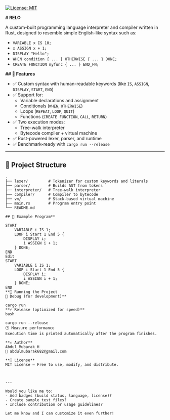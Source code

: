 [![License: MIT](https://img.shields.io/badge/License-MIT-yellow.svg)](LICENSE)

**# RELO**

A custom-built programming language interpreter and compiler written in Rust, designed to resemble simple English-like syntax such as:

- `VARIABLE x IS 10;`
- `x ASSIGN x + 1;`
- `DISPLAY "Hello";`
- `WHEN condition { ... } OTHERWISE { ... } DONE;`
- `CREATE FUNCTION myfunc { ... } END_FN;`

**## 🚀 Features**

- ✅ Custom syntax with human-readable keywords (like `IS`, `ASSIGN`, `DISPLAY`, `START`, `END`)
- ✅ Support for:
  - Variable declarations and assignment
  - Conditionals (`WHEN`, `OTHERWISE`)
  - Loops (`REPEAT`, `LOOP`, `QUIT`)
  - Functions (`CREATE FUNCTION`, `CALL`, `RETURN`)
- ✅ Two execution modes:
  - Tree-walk interpreter
  - Bytecode compiler + virtual machine
- ✅ Rust-powered lexer, parser, and runtime
- ✅ Benchmark-ready with `cargo run --release`

---

## 📂 Project Structure

```text
.
├── lexer/         # Tokenizer for custom keywords and literals
├── parser/        # Builds AST from tokens
├── interpreter/   # Tree-walk interpreter
├── compiler/      # Compiler to bytecode
├── vm/            # Stack-based virtual machine
├── main.rs        # Program entry point
└── README.md

## 🧪 Example Program**

START
    VARIABLE i IS 1;
    LOOP i Start 1 End 5 {
        DISPLAY i;
        i ASSIGN i + 1;
    } DONE;
END
Edit
START
    VARIABLE i IS 1;
    LOOP i Start 1 End 5 {
        DISPLAY i;
        i ASSIGN i + 1;
    } DONE;
END
**🏃 Running the Project
🔧 Debug (for development)**

cargo run
**⚡ Release (optimized for speed)**
bash

cargo run --release
🕒 Measure performance
Execution time is printed automatically after the program finishes.

**✍️ Author**
Abdul Mubarak H
📧 abdulmubarak682@gmail.com

**📜 License**
MIT License — Free to use, modify, and distribute.



---

Would you like me to:
- Add badges (build status, language, license)?
- Create sample test files?
- Include contribution or usage guidelines?

Let me know and I can customize it even further!







